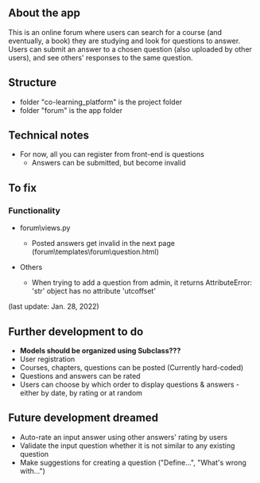 ## About the app
This is an online forum where users can search for a course (and eventually, a book) they are studying and look for questions to answer.
Users can submit an answer to a chosen question (also uploaded by other users), and see others' responses to the same question.

## Structure
- folder "co-learning_platform" is the project folder
- folder "forum" is the app folder

## Technical notes
- For now, all you can register from front-end is questions
    - Answers can be submitted, but become invalid


## To fix
### Functionality
- forum\views.py
    - Posted answers get invalid in the next page (forum\templates\forum\question.html)

- Others
    - When trying to add a question from admin, it returns AttributeError: 'str' object has no attribute 'utcoffset'

 (last update: Jan. 28, 2022)


## Further development to do
- **Models should be organized using Subclass???**
- User registration
- Courses, chapters, questions can be posted (Currently hard-coded)
- Questions and answers can be rated
- Users can choose by which order to display questions & answers - either by date, by rating or at random

## Future development dreamed
- Auto-rate an input answer using other answers' rating by users
- Validate the input question whether it is not similar to any existing question
- Make suggestions for creating a question ("Define...", "What's wrong with...")

